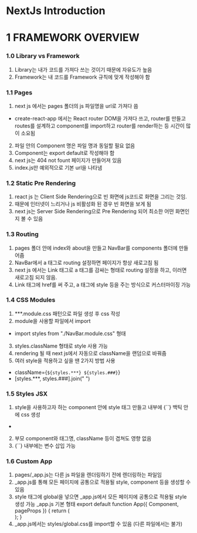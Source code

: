 # NextJs Introduction

# 1 FRAMEWORK OVERVIEW

### 1.0 Library vs Framework

1. Library는 내가 코드를 가져다 쓰는 것이기 때문에 자유도가 높음
2. Framework는 내 코드를 Framework 규칙에 맞게 작성해야 함

### 1.1 Pages

1. next js 에서는 pages 폴더의 js 파일명을 url로 가져다 씀

- create-react-app 에서는 React router DOM을 가져다 쓰고, router를 만들고 routes를 설계하고 component를 import하고 router를 render하는 등 시간이 많이 소요됨

2. 파일 안의 Component 명은 파일 명과 동일할 필요 없음
3. Component는 export default로 작성해야 함
4. next js는 404 not fount 페이지가 만들어져 있음
5. index.js만 예외적으로 기본 url을 나타냄

### 1.2 Static Pre Rendering

1. react js 는 Client Side Rendering으로 빈 화면에 js코드로 화면을 그리는 것임.
2. 때문에 인터넷이 느리거나 js 비활성화 된 경우 빈 화면을 보게 됨
3. next js는 Server Side Rendering으로 Pre Rendering 되어 최소한 어떤 화면인지 볼 수 있음

### 1.3 Routing

1. pages 폴더 안에 index와 about을 만들고 NavBar를 components 폴더에 만들어줌
2. NavBar에서 a 태그로 routing 설정하면 페이지가 항상 새로고침 됨
3. next js 에서는 Link 태그로 a 태그를 감싸는 형태로 routing 설정을 하고, 이러면 새로고침 되지 않음.
4. Link 태그에 href를 써 주고, a 태그에 style 등을 주는 방식으로 커스터마이징 가능

### 1.4 CSS Modules

1. \*\*\*.module.css 패턴으로 파일 생성 후 css 작성
2. module을 사용할 파일에서 import

- import styles from "./NavBar.module.css" 형태

3. styles.className 형태로 style 사용 가능
4. rendering 될 때 next js에서 자동으로 className을 랜덤으로 바꿔줌
5. 여러 style을 적용하고 싶을 땐 2가지 방법 사용

- className={`${styles.***} ${styles.###}`}
- [styles.***, styles.###].join(" ")

### 1.5 Styles JSX

1. style을 사용하고자 하는 component 안에 style 태그 만들고 내부에 {``} 백틱 안에 css 생성

- <style jsx>{` a {color: blue;} `}</style>

2. 부모 component와 태그명, className 등이 겹쳐도 영향 없음
3. {``} 내부에는 변수 삽입 가능

### 1.6 Custom App

1. pages/\_app.js는 다른 js 파일을 렌더링하기 전에 렌더링하는 파일임
2. \_app.js를 통해 모든 페이지에 공통으로 적용될 style, component 등을 생성할 수 있음
3. style 태그에 global을 넣으면 \_app.js에서 모든 페이지에 공통으로 적용될 style 생성 가능
   \_app.js 기본 형태
   export default function App({ Component, pageProps }) {
   return (
   <div>
   <Component {...pageProps} />
   </div>
   );
   }
4. \_app.js에서는 styles/global.css를 import할 수 있음 (다른 파일에서는 불가)
